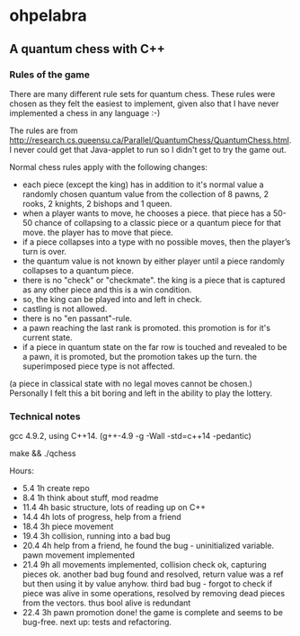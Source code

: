 # ohpelabra

## A quantum chess with C++

### Rules of the game

There are many different rule sets for quantum chess. These rules were chosen as they felt the easiest to implement, given also that I have never implemented a chess in any language :-)

The rules are from http://research.cs.queensu.ca/Parallel/QuantumChess/QuantumChess.html. I never could get that Java-applet to run so I didn't get to try the game out. 

Normal chess rules apply with the following changes:
- each piece (except the king) has in addition to it's normal value a randomly chosen quantum value from the collection of 8 pawns, 2 rooks, 2 knights, 2 bishops and 1 queen.
- when a player wants to move, he chooses a piece. that piece has a 50-50 chance of collapsing to a classic piece or a quantum piece for that move. the player has to move that piece.
- if a piece collapses into a type with no possible moves, then the player’s turn is over.
- the quantum value is not known by either player until a piece randomly collapses to a quantum piece.
- there is no "check" or "checkmate". the king is a piece that is captured as any other piece and this is a win condition.
- so, the king can be played into and left in check.
- castling is not allowed.
- there is no "en passant"-rule.
- a pawn reaching the last rank is promoted. this promotion is for it's current state.
- if a piece in quantum state on the far row is touched and revealed to be a pawn, it is promoted, but the promotion takes up the turn. the superimposed piece type is not affected.


(a piece in classical state with no legal moves cannot be chosen.) Personally I felt this a bit boring and left in the ability to play the lottery.


### Technical notes

gcc 4.9.2, using C++14. (g++-4.9 -g -Wall -std=c++14 -pedantic)

make && ./qchess

Hours:
- 5.4 1h create repo
- 8.4 1h think about stuff, mod readme
- 11.4 4h basic structure, lots of reading up on C++
- 14.4 4h lots of progress, help from a friend
- 18.4 3h piece movement
- 19.4 3h collision, running into a bad bug
- 20.4 4h help from a friend, he found the bug - uninitialized variable. pawn movement implemented
- 21.4 9h all movements implemented, collision check ok, capturing pieces ok. another bad bug found and resolved, return value was a ref but then using it by value anyhow. third bad bug - forgot to check if piece was alive in some operations, resolved by removing dead pieces from the vectors. thus bool alive is redundant
- 22.4 3h pawn promotion done! the game is complete and seems to be bug-free. next up: tests and refactoring.
